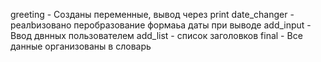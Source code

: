 greeting - Созданы переменные, вывод через print
date_changer - реалbизовано перобразование формаьа даты при выводе
add_input - Ввод двнных пользователем
add_list - список заголовков
final -  Все данные организованы в словарь
